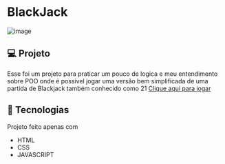 # BlackJack
![image](https://github.com/user-attachments/assets/c8ae743b-26e6-4e78-84fb-3ae8dcc139b2)

## 💻 Projeto
Esse foi um projeto para praticar um pouco de logica e meu entendimento sobre POO
onde é possivel jogar uma versão bem simplificada de uma partida de Blackjack também conhecido
como 21 [Clique aqui para jogar](https://black-jack-opal.vercel.app/)

## 🚀 Tecnologias
Projeto feito apenas com
<ul>
  <li>HTML</li>
  <li>CSS</li>
  <li>JAVASCRIPT</li>
</ul>
